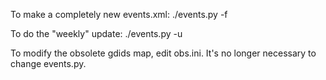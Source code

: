 To make a completely new events.xml:
./events.py -f 

To do the "weekly" update:
./events.py -u

To modify the obsolete gdids map, edit obs.ini.
It's no longer necessary to change events.py.
